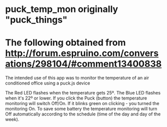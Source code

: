 # puck_temp_mon originally "puck_things"
# The following obtained from http://forum.espruino.com/conversations/298104/#comment13400838
The intended use of this app was to monitor the temperature of an air conditioned office using a puck.js device

The Red LED flashes when the temperature gets 25º. The Blue LED flashes when it's 22º or lower.
If you click the Puck (button) the temperature monitoring will switch Off/On. If it blinks green on clicking - you turned the monitoring On.
To save some battery the temperature monitoring will turn Off automatically according to the schedule (time of the day and day of the week).

